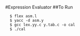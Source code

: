 #Expression Evaluator
##To Run
```shell
  $ flex asm.l
  $ yacc -d asm.y
  $ gcc lex.yy.c y.tab.c -o cal
  $ ./cal
```
